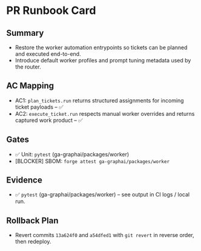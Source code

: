 # PR Runbook Card

## Summary
- Restore the worker automation entrypoints so tickets can be planned and executed end-to-end.
- Introduce default worker profiles and prompt tuning metadata used by the router.

## AC Mapping
- AC1: `plan_tickets.run` returns structured assignments for incoming ticket payloads – ✅
- AC2: `execute_ticket.run` respects manual worker overrides and returns captured work product – ✅

## Gates
- ✅ Unit: `pytest` (ga-graphai/packages/worker)
- [BLOCKER] SBOM: `forge attest ga-graphai/packages/worker`

## Evidence
- ✅ `pytest` (ga-graphai/packages/worker) – see output in CI logs / local run.

## Rollback Plan
- Revert commits `13a624f0` and `a54dfed1` with `git revert` in reverse order, then redeploy.
